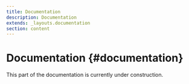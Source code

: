 ```yaml
---
title: Documentation
description: Documentation
extends: _layouts.documentation
section: content
---
```


# Documentation {#documentation}

This part of the documentation is currently under construction.